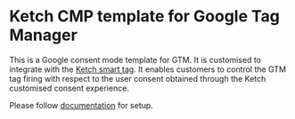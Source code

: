 # Ketch CMP template for Google Tag Manager

This is a Google consent mode template for GTM. It is customised to integrate with the [Ketch smart tag](https://github.com/ketch-com/ketch-tag#ketch-tag). It enables customers to control the GTM tag firing with respect to the user consent obtained through the Ketch customised consent experience.

Please follow [documentation](https://docs.ketch.com/hc/en-us/articles/1500012811962-Automated-Web-Infrastructure-Orchestration-with-Google-Tag-Manager) for setup.

